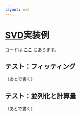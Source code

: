 ```yaml
---
layout: ext
---
```

# [SVD](SVD)実装例

コードは [ここ](https://github.com/convexbrain/studynotes/tree/master/sandbox/MatFact/SVD) にあります。

## テスト：フィッティング

（あとで書く）

## テスト：並列化と計算量

（あとで書く）
